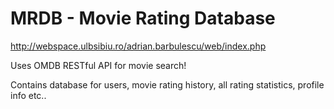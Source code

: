 # MRDB - Movie Rating Database
http://webspace.ulbsibiu.ro/adrian.barbulescu/web/index.php

Uses OMDB RESTful API for movie search!

Contains database for users, movie rating history, all rating statistics, profile info etc..
